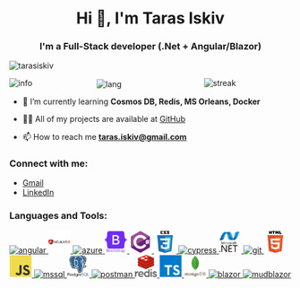 <h1 align="center">Hi 👋, I'm Taras Iskiv</h1>
<h3 align="center">I'm a Full-Stack developer (.Net + Angular/Blazor)</h3>

<p align="left"> <img src="https://komarev.com/ghpvc/?username=tarasiskiv&label=Profile%20views&color=0e75b6&style=flat" alt="tarasiskiv" /> </p>

<div style="width:100%">
  <img align="left" width="31%" src="https://github-readme-stats.vercel.app/api?username=TarasIskiv&show_icons=true&theme=radical" alt="info">
  <img align="center" width="31%" src="https://github-readme-stats.vercel.app/api/top-langs/?username=TarasIskiv&layout=compact" alt="lang">
  <img align="right" width="31%" src="https://github-readme-streak-stats.herokuapp.com/?user=TarasIskiv" alt="streak">
</div>

- 🌱 I’m currently learning **Cosmos DB, Redis, MS Orleans, Docker**

- 👨‍💻 All of my projects are available at <a href="https://github.com/TarasIskiv?tab=repositories" target="_blank" rel="noreferrer">GitHub</a>

- 📫 How to reach me **taras.iskiv@gmail.com**

<h3 align="left">Connect with me: </h3>
<ul>
  <li>
    <a href="mailto:taras.iskiv@gmail.com">Gmail</a>
  </li>
  <li>
    <a href="https://www.linkedin.com/in/taras-iskiv-16b8b7266/" target="_blank" rel="noreferrer">LinkedIn</a>
  </li>
</ul>



<h3 align="left">Languages and Tools:</h3>
<p align="left"> <a href="https://angular.io" target="_blank" rel="noreferrer"> <img src="https://angular.io/assets/images/logos/angular/angular.svg" alt="angular" width="40" height="40"/> </a> <a href="https://angular.io" target="_blank" rel="noreferrer"> <img src="https://raw.githubusercontent.com/devicons/devicon/master/icons/angularjs/angularjs-original-wordmark.svg" alt="angularjs" width="40" height="40"/> </a> <a href="https://azure.microsoft.com/en-in/" target="_blank" rel="noreferrer"> <img src="https://www.vectorlogo.zone/logos/microsoft_azure/microsoft_azure-icon.svg" alt="azure" width="40" height="40"/> </a> <a href="https://getbootstrap.com" target="_blank" rel="noreferrer"> <img src="https://raw.githubusercontent.com/devicons/devicon/master/icons/bootstrap/bootstrap-plain-wordmark.svg" alt="bootstrap" width="40" height="40"/> </a> <a href="https://www.w3schools.com/cs/" target="_blank" rel="noreferrer"> <img src="https://raw.githubusercontent.com/devicons/devicon/master/icons/csharp/csharp-original.svg" alt="csharp" width="40" height="40"/> </a> <a href="https://www.w3schools.com/css/" target="_blank" rel="noreferrer"> <img src="https://raw.githubusercontent.com/devicons/devicon/master/icons/css3/css3-original-wordmark.svg" alt="css3" width="40" height="40"/> </a> <a href="https://www.cypress.io" target="_blank" rel="noreferrer"> <img src="https://raw.githubusercontent.com/simple-icons/simple-icons/6e46ec1fc23b60c8fd0d2f2ff46db82e16dbd75f/icons/cypress.svg" alt="cypress" width="40" height="40"/> </a> <a href="https://dotnet.microsoft.com/" target="_blank" rel="noreferrer"> <img src="https://raw.githubusercontent.com/devicons/devicon/master/icons/dot-net/dot-net-original-wordmark.svg" alt="dotnet" width="40" height="40"/> </a> <a href="https://git-scm.com/" target="_blank" rel="noreferrer"> <img src="https://www.vectorlogo.zone/logos/git-scm/git-scm-icon.svg" alt="git" width="40" height="40"/> </a> <a href="https://www.w3.org/html/" target="_blank" rel="noreferrer"> <img src="https://raw.githubusercontent.com/devicons/devicon/master/icons/html5/html5-original-wordmark.svg" alt="html5" width="40" height="40"/> </a> <a href="https://developer.mozilla.org/en-US/docs/Web/JavaScript" target="_blank" rel="noreferrer"> <img src="https://raw.githubusercontent.com/devicons/devicon/master/icons/javascript/javascript-original.svg" alt="javascript" width="40" height="40"/> </a> <a href="https://www.microsoft.com/en-us/sql-server" target="_blank" rel="noreferrer"> <img src="https://www.svgrepo.com/show/303229/microsoft-sql-server-logo.svg" alt="mssql" width="40" height="40"/> </a> <a href="https://www.postgresql.org" target="_blank" rel="noreferrer"> <img src="https://raw.githubusercontent.com/devicons/devicon/master/icons/postgresql/postgresql-original-wordmark.svg" alt="postgresql" width="40" height="40"/> </a> <a href="https://postman.com" target="_blank" rel="noreferrer"> <img src="https://www.vectorlogo.zone/logos/getpostman/getpostman-icon.svg" alt="postman" width="40" height="40"/> </a> <a href="https://redis.io" target="_blank" rel="noreferrer"> <img src="https://raw.githubusercontent.com/devicons/devicon/master/icons/redis/redis-original-wordmark.svg" alt="redis" width="40" height="40"/> </a> <a href="https://www.typescriptlang.org/" target="_blank" rel="noreferrer"> <img src="https://raw.githubusercontent.com/devicons/devicon/master/icons/typescript/typescript-original.svg" alt="typescript" width="40" height="40"/> </a> 
 <a href="https://www.mongodb.com/" target="_blank" rel="noreferrer"> <img src="https://raw.githubusercontent.com/devicons/devicon/master/icons/mongodb/mongodb-original-wordmark.svg" alt="mongodb" width="40" height="40"/> </a> 
<a href="https://learn.microsoft.com/pl-pl/aspnet/core/blazor/?view=aspnetcore-7.0" target="_blank" rel="noreferrer"> <img src="https://cdn.worldvectorlogo.com/logos/blazor.svg" alt="blazor" width="40" height="40"/> </a> 
 <a href="https://mudblazor.com/" target="_blank" rel="noreferrer"> <img src="https://mudblazor.com/_content/MudBlazor.Docs/images/logo.png" alt="mudblazor" width="40" height="40"/> </a> </p>

